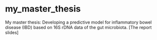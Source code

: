 # my_master_thesis
My master thesis: Developing a predictive model for inflammatory bowel disease (IBD) based on 16S rDNA data of the gut microbiota.
[The report slides]
